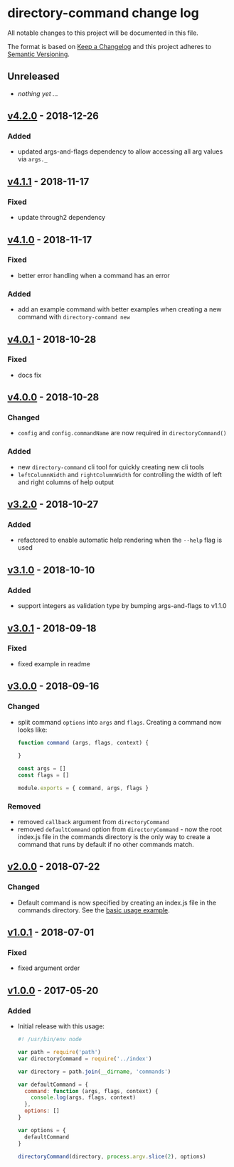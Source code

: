 # directory-command change log

All notable changes to this project will be documented in this file.

The format is based on [Keep a Changelog](http://keepachangelog.com/) and this project adheres to [Semantic Versioning](http://semver.org/).

## Unreleased
- _nothing yet ..._

## [v4.2.0] - 2018-12-26
### Added
- updated args-and-flags dependency to allow accessing all arg values via `args._`

## [v4.1.1] - 2018-11-17
### Fixed
- update through2 dependency

## [v4.1.0] - 2018-11-17
### Fixed
- better error handling when a command has an error

### Added
- add an example command with better examples when creating a new command with `directory-command new`

## [v4.0.1] - 2018-10-28
### Fixed
- docs fix

## [v4.0.0] - 2018-10-28

### Changed
- `config` and `config.commandName` are now required in `directoryCommand()`

### Added
- new `directory-command` cli tool for quickly creating new cli tools
- `leftColumnWidth` and `rightColumnWidth` for controlling the width of left and right columns of help output

## [v3.2.0] - 2018-10-27

### Added
- refactored to enable automatic help rendering when the `--help` flag is used

## [v3.1.0] - 2018-10-10

### Added

- support integers as validation type by bumping args-and-flags to v1.1.0

## [v3.0.1] - 2018-09-18

### Fixed
- fixed example in readme

## [v3.0.0] - 2018-09-16

### Changed
- split command `options` into `args` and `flags`. Creating a command now looks like:
  ```js
  function command (args, flags, context) {
    
  }
  
  const args = []
  const flags = []
  
  module.exports = { command, args, flags }
  ```

### Removed
- removed `callback` argument from `directoryCommand`
- removed `defaultCommand` option from `directoryCommand` - now the root index.js file in the commands directory is the only way to create a command that runs by default if no other commands match.

## [v2.0.0] - 2018-07-22

### Changed

- Default command is now specified by creating an index.js file in the commands directory. See the [basic usage example](examples/basic-usage).

## [v1.0.1] - 2018-07-01

### Fixed
- fixed argument order

## [v1.0.0] - 2017-05-20

### Added

- Initial release with this usage:
  ```js
  #! /usr/bin/env node

  var path = require('path')
  var directoryCommand = require('../index')

  var directory = path.join(__dirname, 'commands')

  var defaultCommand = {
    command: function (args, flags, context) {
      console.log(args, flags, context)
    },
    options: []
  }

  var options = {
    defaultCommand
  }

  directoryCommand(directory, process.argv.slice(2), options)
  ```

[v4.2.0]: https://github.com/sethvincent/directory-command/compare/v4.1.1...v4.2.0
[v4.1.1]: https://github.com/sethvincent/directory-command/compare/v4.1.0...v4.1.1
[v4.1.0]: https://github.com/sethvincent/directory-command/compare/v4.0.1...v4.1.0
[v4.0.1]: https://github.com/sethvincent/directory-command/compare/v4.0.0...v4.0.1
[v4.0.0]: https://github.com/sethvincent/directory-command/compare/v3.2.0...v4.0.0
[v3.2.0]: https://github.com/sethvincent/directory-command/compare/v3.1.0...v3.2.0
[v3.1.0]: https://github.com/sethvincent/directory-command/compare/v3.0.1...v3.1.0
[v3.0.1]: https://github.com/sethvincent/directory-command/compare/v3.0.0...v3.0.1
[v3.0.0]: https://github.com/sethvincent/directory-command/compare/v2.0.0...v3.0.0
[v2.0.0]: https://github.com/sethvincent/directory-command/compare/v1.0.1...v2.0.0
[v1.0.1]: https://github.com/sethvincent/directory-command/compare/v1.0.0...v1.0.1
[v1.0.0]: https://github.com/sethvincent/directory-command/compare/v1.0.0
